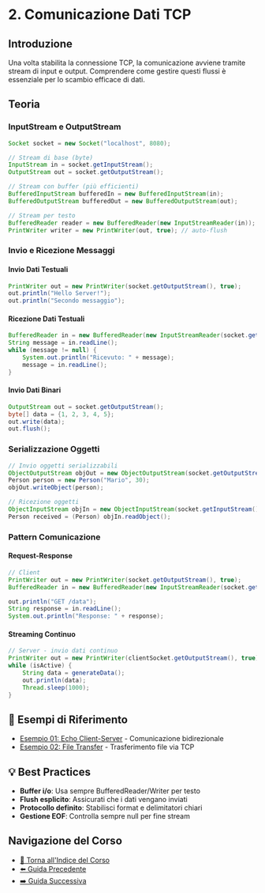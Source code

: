 # 2. Comunicazione Dati TCP

## Introduzione
Una volta stabilita la connessione TCP, la comunicazione avviene tramite stream di input e output. Comprendere come gestire questi flussi è essenziale per lo scambio efficace di dati.

## Teoria

### InputStream e OutputStream

```java
Socket socket = new Socket("localhost", 8080);

// Stream di base (byte)
InputStream in = socket.getInputStream();
OutputStream out = socket.getOutputStream();

// Stream con buffer (più efficienti)
BufferedInputStream bufferedIn = new BufferedInputStream(in);
BufferedOutputStream bufferedOut = new BufferedOutputStream(out);

// Stream per testo
BufferedReader reader = new BufferedReader(new InputStreamReader(in));
PrintWriter writer = new PrintWriter(out, true); // auto-flush
```

### Invio e Ricezione Messaggi

#### Invio Dati Testuali
```java
PrintWriter out = new PrintWriter(socket.getOutputStream(), true);
out.println("Hello Server!");
out.println("Secondo messaggio");
```

#### Ricezione Dati Testuali
```java
BufferedReader in = new BufferedReader(new InputStreamReader(socket.getInputStream()));
String message = in.readLine();
while (message != null) {
    System.out.println("Ricevuto: " + message);
    message = in.readLine();
}
```

#### Invio Dati Binari
```java
OutputStream out = socket.getOutputStream();
byte[] data = {1, 2, 3, 4, 5};
out.write(data);
out.flush();
```

### Serializzazione Oggetti

```java
// Invio oggetti serializzabili
ObjectOutputStream objOut = new ObjectOutputStream(socket.getOutputStream());
Person person = new Person("Mario", 30);
objOut.writeObject(person);

// Ricezione oggetti
ObjectInputStream objIn = new ObjectInputStream(socket.getInputStream());
Person received = (Person) objIn.readObject();
```

### Pattern Comunicazione

#### Request-Response
```java
// Client
PrintWriter out = new PrintWriter(socket.getOutputStream(), true);
BufferedReader in = new BufferedReader(new InputStreamReader(socket.getInputStream()));

out.println("GET /data");
String response = in.readLine();
System.out.println("Response: " + response);
```

#### Streaming Continuo
```java
// Server - invio dati continuo
PrintWriter out = new PrintWriter(clientSocket.getOutputStream(), true);
while (isActive) {
    String data = generateData();
    out.println(data);
    Thread.sleep(1000);
}
```

## 🔗 Esempi di Riferimento

- [Esempio 01: Echo Client-Server](./esempi/EchoClientServer.java) - Comunicazione bidirezionale
- [Esempio 02: File Transfer](./esempi/FileTransfer.java) - Trasferimento file via TCP

## 💡 Best Practices

- **Buffer i/o**: Usa sempre BufferedReader/Writer per testo
- **Flush esplicito**: Assicurati che i dati vengano inviati
- **Protocollo definito**: Stabilisci format e delimitatori chiari
- **Gestione EOF**: Controlla sempre null per fine stream

## Navigazione del Corso
- [📑 Torna all'Indice del Corso](../README.md)
- [⬅️ Guida Precedente](01-Creazione-Socket-TCP.md)
- [➡️ Guida Successiva](03-Chiusura-Connessioni.md)